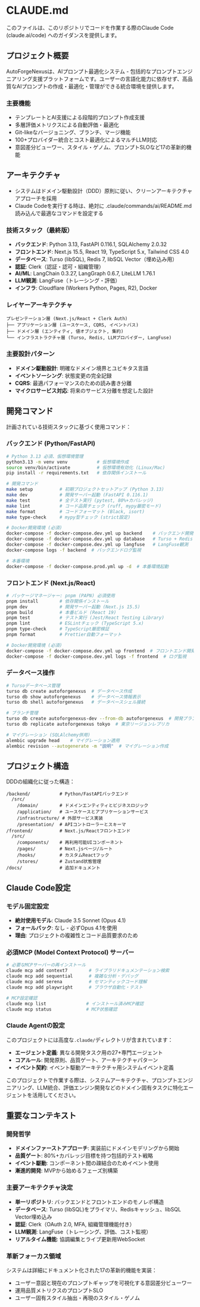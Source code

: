 # CLAUDE.md

このファイルは、このリポジトリでコードを作業する際のClaude Code (claude.ai/code) へのガイダンスを提供します。

## プロジェクト概要

AutoForgeNexusは、AIプロンプト最適化システム - 包括的なプロンプトエンジニアリング支援プラットフォームです。ユーザーの言語化能力に依存せず、高品質なAIプロンプトの作成・最適化・管理ができる統合環境を提供します。

### 主要機能
- テンプレートとAI支援による段階的プロンプト作成支援
- 多層評価メトリクスによる自動評価・最適化
- Git-likeなバージョニング、ブランチ、マージ機能
- 100+プロバイダー統合とコスト最適化によるマルチLLM対応
- 意図差分ビューワー、スタイル・ゲノム、プロンプトSLOなど17の革新的機能

## アーキテクチャ

- システムはドメイン駆動設計（DDD）原則に従い、クリーンアーキテクチャアプローチを採用
- Claude Codeを実行する時は、絶対に .claude/commands/ai/README.md 読み込んで最適なコマンドを設定する

### 技術スタック（最終版）
- **バックエンド**: Python 3.13, FastAPI 0.116.1, SQLAlchemy 2.0.32
- **フロントエンド**: Next.js 15.5, React 19, TypeScript 5.x, Tailwind CSS 4.0
- **データベース**: Turso (libSQL), Redis 7, libSQL Vector（埋め込み用）
- **認証**: Clerk（認証・認可・組織管理）
- **AI/ML**: LangChain 0.3.27, LangGraph 0.6.7, LiteLLM 1.76.1
- **LLM観測**: LangFuse（トレーシング・評価）
- **インフラ**: Cloudflare (Workers Python, Pages, R2), Docker

### レイヤーアーキテクチャ
```
プレゼンテーション層 (Next.js/React + Clerk Auth)
├── アプリケーション層 (ユースケース, CQRS, イベントバス)
├── ドメイン層 (エンティティ, 値オブジェクト, 集約)
└── インフラストラクチャ層 (Turso, Redis, LLMプロバイダー, LangFuse)
```

### 主要設計パターン
- **ドメイン駆動設計**: 明確なドメイン境界とユビキタス言語
- **イベントソーシング**: 状態変更の完全記録
- **CQRS**: 最適パフォーマンスのための読み書き分離
- **マイクロサービス対応**: 将来のサービス分離を想定した設計

## 開発コマンド

計画されている技術スタックに基づく使用コマンド：

### バックエンド (Python/FastAPI)
```bash
# Python 3.13 必須、仮想環境管理
python3.13 -m venv venv           # 仮想環境作成
source venv/bin/activate          # 仮想環境有効化 (Linux/Mac)
pip install -r requirements.txt   # 依存関係インストール

# 開発コマンド
make setup          # 初期プロジェクトセットアップ (Python 3.13)
make dev            # 開発サーバー起動 (FastAPI 0.116.1)
make test           # 全テスト実行 (pytest, 80%+カバレッジ)
make lint           # コード品質チェック (ruff, mypy厳密モード)
make format         # コードフォーマット (Black, isort)
make type-check     # mypy型チェック (strict設定)

# Docker開発環境 (必須)
docker-compose -f docker-compose.dev.yml up backend    # バックエンド開発環境
docker-compose -f docker-compose.dev.yml up database   # Turso + Redis
docker-compose -f docker-compose.dev.yml up langfuse   # LangFuse観測
docker-compose logs -f backend  # バックエンドログ監視

# 本番環境
docker-compose -f docker-compose.prod.yml up -d  # 本番環境起動
```

### フロントエンド (Next.js/React)
```bash
# パッケージマネージャー: pnpm (PAPN) 必須使用
pnpm install        # 依存関係インストール
pnpm dev            # 開発サーバー起動 (Next.js 15.5)
pnpm build          # 本番ビルド (React 19)
pnpm test           # テスト実行 (Jest/React Testing Library)
pnpm lint           # ESLintチェック (TypeScript 5.x)
pnpm type-check     # TypeScript厳密検証
pnpm format         # Prettier自動フォーマット

# Docker開発環境 (必須)
docker-compose -f docker-compose.dev.yml up frontend  # フロントエンド開発環境
docker-compose -f docker-compose.dev.yml logs -f frontend  # ログ監視
```

### データベース操作
```bash
# Tursoデータベース管理
turso db create autoforgenexus  # データベース作成
turso db show autoforgenexus    # データベース情報表示
turso db shell autoforgenexus   # データベースシェル接続

# ブランチ管理
turso db create autoforgenexus-dev --from-db autoforgenexus  # 開発ブランチ作成
turso db replicate autoforgenexus tokyo  # 東京リージョンレプリカ

# マイグレーション (SQLAlchemy併用)
alembic upgrade head    # マイグレーション適用
alembic revision --autogenerate -m "説明"  # マイグレーション作成
```

## プロジェクト構造

DDDの組織化に従った構造：
```
/backend/           # Python/FastAPIバックエンド
  /src/
    /domain/        # ドメインエンティティとビジネスロジック
    /application/   # ユースケースとアプリケーションサービス
    /infrastructure/ # 外部サービス実装
    /presentation/  # APIコントローラーとスキーマ
/frontend/          # Next.js/Reactフロントエンド
  /src/
    /components/    # 再利用可能UIコンポーネント
    /pages/         # Next.jsページ/ルート
    /hooks/         # カスタムReactフック
    /stores/        # Zustand状態管理
/docs/              # 追加ドキュメント
```

## Claude Code設定

### モデル固定設定
- **絶対使用モデル**: Claude 3.5 Sonnet (Opus 4.1)
- **フォールバック**: なし - 必ずOpus 4.1を使用
- **理由**: プロジェクトの複雑性とコード品質要求のため

### 必須MCP (Model Context Protocol) サーバー
```bash
# 必要なMCPサーバーの再インストール
claude mcp add context7        # ライブラリドキュメンテーション検索
claude mcp add sequential      # 複雑な分析・デバッグ
claude mcp add serena          # セマンティックコード理解
claude mcp add playwright      # ブラウザ自動化・テスト

# MCP設定確認
claude mcp list               # インストール済みMCP確認
claude mcp status             # MCP状態確認
```

### Claude Agentの設定
このプロジェクトには高度な`.claude/`ディレクトリが含まれています：
- **エージェント定義**: 異なる開発タスク用の27+専門エージェント
- **コアルール**: 開発原則、品質ゲート、アーキテクチャパターン
- **イベント契約**: イベント駆動アーキテクチャ用システムイベント定義

このプロジェクトで作業する際は、システムアーキテクチャ、プロンプトエンジニアリング、LLM統合、評価エンジン開発などのドメイン固有タスクに特化エージェントを活用してください。

## 重要なコンテキスト

### 開発哲学
- **ドメインファーストアプローチ**: 実装前にドメインモデリングから開始
- **品質ゲート**: 80%+カバレッジ目標を持つ包括的テスト戦略
- **イベント駆動**: コンポーネント間の疎結合のためイベント使用
- **漸進的開発**: MVPから始めるフェーズ別構築

### 主要アーキテクチャ決定
- **単一リポジトリ**: バックエンドとフロントエンドのモノレポ構造
- **データベース**: Turso (libSQL)をプライマリ、Redisキャッシュ、libSQL Vector埋め込み
- **認証**: Clerk（OAuth 2.0, MFA, 組織管理機能付き）
- **LLM観測**: LangFuse（トレーシング、評価、コスト監視）
- **リアルタイム機能**: 協調編集とライブ更新用WebSocket

### 革新フォーカス領域
システムは詳細にドキュメント化された17の革新的機能を実装：
- ユーザー意図と現在のプロンプトギャップを可視化する意図差分ビューワー
- 運用品質メトリクスのプロンプトSLO
- ユーザー固有スタイル抽出・再現のスタイル・ゲノム